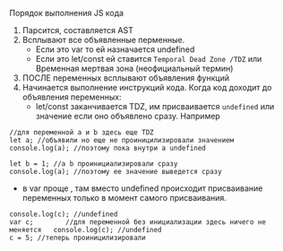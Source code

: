 Порядок выполнения JS кода

1. Парсится, составляется AST
2. Всплывают все объявленные перменные. 
	- Если это var то ей назначается undefined
	- Если это let/const ей ставится `Temporal Dead Zone /TDZ` или Временная мертвая зона (неофициальный термин)
3. ПОСЛЕ переменных всплывают объявления функций
4. Начинается выполнение инструкций кода. Когда код доходит до объявления переменных:
	- let/const заканчивается TDZ, им присваивается `undefined`  или значение  если оно объявлено сразу. Например 
```
//для переменной a и b здесь еще TDZ
let a; //объявили но еще не проиницилизировали значением
console.log(a); //поэтому пока внутри a undefined 

let b = 1; //а b проинициализировали сразу
console.log(a); //поэтому ее значение выведется сразу
```
-  в var проще , там вместо undefined происходит присваивание переменных только в момент самого присваивания.
```
console.log(c); //undefined
var c;        //для переменной без инициализации здесь ничего не меняется   console.log(c); //undefined
с = 5; //теперь проиницилизировали
```